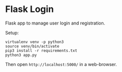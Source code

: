 # Flask Login

Flask app to manage user login and registration.

Setup:

```
virtualenv venv -p python3
source venv/bin/activate
pip3 install -r requirements.txt
python3 app.py
```

Then open `http://localhost:5000/` in a web-browser.
